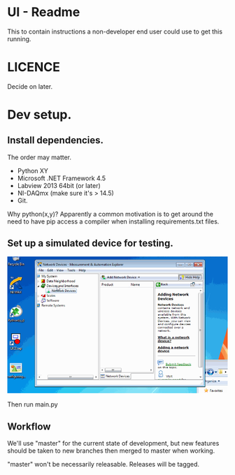 # UI - Readme

This to contain instructions a non-developer end user could use to get this running. 

# LICENCE

Decide on later. 

# Dev setup.

## Install dependencies.
The order may matter.
* Python XY 
* Microsoft .NET Framework 4.5
* Labview 2013 64bit (or later)
* NI-DAQmx (make sure it's > 14.5)
* Git.

Why python(x,y)? Apparently a common motivation is to get around the need to have pip access a compiler when installing requirements.txt files.

## Set up a simulated device for testing.
![How to setup a simulated device](/doc/configuring_test_device.gif)

Then run main.py

## Workflow

We'll use "master" for the current state of development, but new features should be taken to new branches then merged to master when working.

"master" won't be necessarily releasable. Releases will be tagged. 
